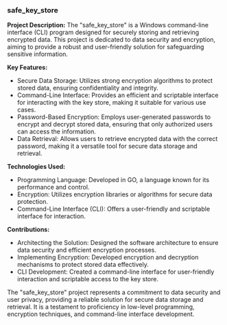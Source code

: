 ### safe_key_store

**Project Description:**
The "safe_key_store" is a Windows command-line interface (CLI) program designed for securely storing and retrieving encrypted data. 
This project is dedicated to data security and encryption, aiming to provide a robust and user-friendly solution for safeguarding sensitive information.

**Key Features:**
- Secure Data Storage: Utilizes strong encryption algorithms to protect stored data, ensuring confidentiality and integrity.
- Command-Line Interface: Provides an efficient and scriptable interface for interacting with the key store, making it suitable for various use cases.
- Password-Based Encryption: Employs user-generated passwords to encrypt and decrypt stored data, ensuring that only authorized users can access the information.
- Data Retrieval: Allows users to retrieve encrypted data with the correct password, making it a versatile tool for secure data storage and retrieval.

**Technologies Used:**
- Programming Language: Developed in GO, a language known for its performance and control.
- Encryption: Utilizes encryption libraries or algorithms for secure data protection.
- Command-Line Interface (CLI): Offers a user-friendly and scriptable interface for interaction.

**Contributions:**
- Architecting the Solution: Designed the software architecture to ensure data security and efficient encryption processes.
- Implementing Encryption: Developed encryption and decryption mechanisms to protect stored data effectively.
- CLI Development: Created a command-line interface for user-friendly interaction and scriptable access to the key store.

The "safe_key_store" project represents a commitment to data security and user privacy, providing a reliable solution for secure data storage and retrieval. 
It is a testament to proficiency in low-level programming, encryption techniques, and command-line interface development.


